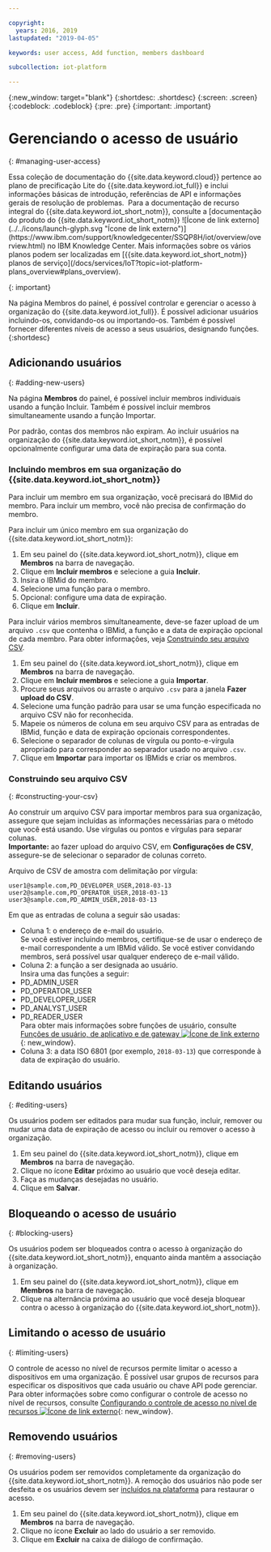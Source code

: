 ```yaml
---

copyright:
  years: 2016, 2019
lastupdated: "2019-04-05"

keywords: user access, Add function, members dashboard

subcollection: iot-platform

---
```


{:new_window: target="blank"}
{:shortdesc: .shortdesc}
{:screen: .screen}
{:codeblock: .codeblock}
{:pre: .pre}
{:important: .important}

# Gerenciando o acesso de usuário
{: #managing-user-access}

<p>Essa coleção de documentação do {{site.data.keyword.cloud}} pertence ao plano de precificação Lite do {{site.data.keyword.iot_full}} e inclui informações básicas de introdução, referências de API e informações gerais de resolução de problemas. 
Para a documentação de recurso integral do {{site.data.keyword.iot_short_notm}}, consulte a [documentação do produto do {{site.data.keyword.iot_short_notm}} ![Ícone de link externo](../../icons/launch-glyph.svg "Ícone de link externo")](https://www.ibm.com/support/knowledgecenter/SSQP8H/iot/overview/overview.html) no IBM Knowledge Center. Mais informações sobre os vários planos podem ser localizadas em [{{site.data.keyword.iot_short_notm}} planos de serviço](/docs/services/IoT?topic=iot-platform-plans_overview#plans_overview). 
</p>
{: important}

Na página Membros do painel, é possível controlar e gerenciar o acesso à organização do {{site.data.keyword.iot_full}}. É possível adicionar usuários incluindo-os, convidando-os ou importando-os. Também é possível fornecer diferentes níveis de acesso a seus usuários, designando funções.
{:shortdesc}

## Adicionando usuários
{: #adding-new-users}

Na página **Membros** do painel, é possível incluir membros individuais usando a função Incluir. Também é possível incluir membros simultaneamente
usando a função Importar.

Por padrão, contas dos membros não expiram. Ao incluir usuários na organização do {{site.data.keyword.iot_short_notm}}, é possível opcionalmente configurar uma data de expiração para sua conta.

### Incluindo membros em sua organização do {{site.data.keyword.iot_short_notm}}

Para incluir um membro em sua organização, você precisará do IBMid do membro. Para incluir um membro, você não precisa de confirmação do membro.

Para incluir um único membro em sua organização do {{site.data.keyword.iot_short_notm}}:
1. Em seu painel do {{site.data.keyword.iot_short_notm}}, clique em **Membros** na barra de navegação.
2. Clique em **Incluir membros** e selecione a guia **Incluir**.
3. Insira o IBMid do membro.
4. Selecione uma função para o membro.
5. Opcional: configure uma data de expiração.
6. Clique em **Incluir**.

Para incluir vários membros simultaneamente, deve-se fazer upload de um arquivo `.csv` que contenha o IBMid, a função e a data de expiração opcional de cada membro. Para obter informações, veja [Construindo seu arquivo CSV](#constructing-your-csv).
1. Em seu painel do {{site.data.keyword.iot_short_notm}}, clique em **Membros** na barra de navegação.
2. Clique em **Incluir membros** e selecione a guia **Importar**.
3. Procure seus arquivos ou arraste o arquivo `.csv` para a janela **Fazer upload do CSV**.
4. Selecione uma função padrão para usar se uma função especificada no arquivo CSV não for reconhecida.
5. Mapeie os números de coluna em seu arquivo CSV para as entradas de IBMid, função e data de expiração opcionais correspondentes.
6. Selecione o separador de colunas de vírgula ou ponto-e-vírgula apropriado para corresponder ao separador usado no arquivo `.csv`.
7. Clique em **Importar** para importar os IBMids e criar os membros.


### Construindo seu arquivo CSV
{: #constructing-your-csv}

Ao construir um arquivo CSV para importar membros para sua organização, assegure que sejam incluídas as informações necessárias para o método que você está usando. Use vírgulas ou pontos e vírgulas para separar colunas.  
**Importante:** ao fazer upload do arquivo CSV, em **Configurações de CSV**, assegure-se de selecionar o separador de colunas correto.

Arquivo de CSV de amostra com delimitação por vírgula:  
```
user1@sample.com,PD_DEVELOPER_USER,2018-03-13
user2@sample.com,PD_OPERATOR_USER,2018-03-13
user3@sample.com,PD_ADMIN_USER,2018-03-13
```
Em que as entradas de coluna a seguir são usadas:  
- Coluna 1: o endereço de e-mail do usuário.  
Se você estiver incluindo membros, certifique-se de usar o endereço de e-mail correspondente a um IBMid válido. Se você estiver convidando membros, será possível usar qualquer endereço de e-mail válido.
- Coluna 2: a função a ser designada ao usuário.  
Insira uma das funções a seguir:
 - PD_ADMIN_USER
 - PD_OPERATOR_USER
 - PD_DEVELOPER_USER
 - PD_ANALYST_USER
 - PD_READER_USER  
 Para obter mais informações sobre funções de usuário, consulte [Funções de usuário, de aplicativo e de gateway ![Ícone de link externo](../../icons/launch-glyph.svg "Ícone de link externo")](https://www.ibm.com/support/knowledgecenter/SSQP8H/iot/platform/roles_index.html#user_roles){: new_window}.
- Coluna 3: a data ISO 6801 (por exemplo, `2018-03-13`) que corresponde
à data de expiração do usuário.

## Editando usuários
{: #editing-users}

Os usuários podem ser editados para mudar sua função, incluir, remover ou mudar uma data de expiração de acesso ou incluir ou remover o acesso à organização.

1. Em seu painel do {{site.data.keyword.iot_short_notm}}, clique em **Membros** na barra de navegação.
2. Clique no ícone **Editar** próximo ao usuário que você deseja editar.
3. Faça as mudanças desejadas no usuário.
4. Clique em **Salvar**.

## Bloqueando o acesso de usuário
{: #blocking-users}

Os usuários podem ser bloqueados contra o acesso à organização do {{site.data.keyword.iot_short_notm}}, enquanto ainda mantêm a associação à organização.

1. Em seu painel do {{site.data.keyword.iot_short_notm}}, clique em **Membros** na barra de navegação.
2. Clique na alternância próxima ao usuário que você deseja bloquear contra o acesso à organização do {{site.data.keyword.iot_short_notm}}.

## Limitando o acesso de usuário
{: #limiting-users}

O controle de acesso no nível de recursos permite limitar o acesso a dispositivos em uma organização. É possível usar grupos de recursos para especificar os
dispositivos que cada usuário ou chave API pode gerenciar. Para obter informações sobre como configurar o controle de acesso no nível de recursos, consulte [Configurando o controle de acesso no nível de recursos ![Ícone de link externo](../../icons/launch-glyph.svg "Ícone de link externo")](https://www.ibm.com/support/knowledgecenter/SSQP8H/iot/platform/reference/rlac.html#configure_RLAC){: new_window}.

## Removendo usuários
{: #removing-users}

Os usuários podem ser removidos completamente da organização do {{site.data.keyword.iot_short_notm}}. A remoção dos usuários não pode ser desfeita e os usuários devem ser [incluídos na plataforma](#adding-new-users) para restaurar o acesso.

1. Em seu painel do {{site.data.keyword.iot_short_notm}}, clique em **Membros** na barra de navegação.
2. Clique no ícone **Excluir** ao lado do usuário a ser removido.
3. Clique em **Excluir** na caixa de diálogo de confirmação.

